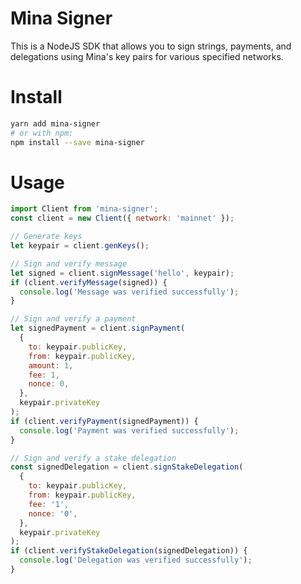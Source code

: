 # Mina Signer

This is a NodeJS SDK that allows you to sign strings, payments, and delegations using Mina's key pairs for various specified networks.

# Install

```bash
yarn add mina-signer
# or with npm:
npm install --save mina-signer
```

# Usage

```js
import Client from 'mina-signer';
const client = new Client({ network: 'mainnet' });

// Generate keys
let keypair = client.genKeys();

// Sign and verify message
let signed = client.signMessage('hello', keypair);
if (client.verifyMessage(signed)) {
  console.log('Message was verified successfully');
}

// Sign and verify a payment
let signedPayment = client.signPayment(
  {
    to: keypair.publicKey,
    from: keypair.publicKey,
    amount: 1,
    fee: 1,
    nonce: 0,
  },
  keypair.privateKey
);
if (client.verifyPayment(signedPayment)) {
  console.log('Payment was verified successfully');
}

// Sign and verify a stake delegation
const signedDelegation = client.signStakeDelegation(
  {
    to: keypair.publicKey,
    from: keypair.publicKey,
    fee: '1',
    nonce: '0',
  },
  keypair.privateKey
);
if (client.verifyStakeDelegation(signedDelegation)) {
  console.log('Delegation was verified successfully');
}
```
